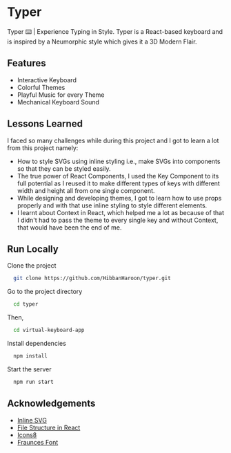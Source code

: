 
# Typer

Typer ⌨️ | Experience Typing in Style. Typer is a React-based keyboard and is inspired by a Neumorphic style which gives it a 3D Modern Flair.


## Features

- Interactive Keyboard
- Colorful Themes
- Playful Music for every Theme
- Mechanical Keyboard Sound

## Lessons Learned

I faced so many challenges while during this project and I got to learn a lot from this project namely:  

- How to style SVGs using inline styling i.e., make SVGs into components so that they can be styled easily.
- The true power of React Components, I used the Key Component to its full potential as I reused it to make different types of keys with different width and height all from one single component.
- While designing and developing themes, I got to learn how to use props properly and with that use inline styling to style different elements.
- I learnt about Context in React, which helped me a lot as because of that I didn't had to pass the theme to every single key and without Context, that would have been the end of me.



## Run Locally

Clone the project

```bash
  git clone https://github.com/HibbanHaroon/typer.git
```

Go to the project directory

```bash
  cd typer
```
Then,
```bash
  cd virtual-keyboard-app
```

Install dependencies

```bash
  npm install
```

Start the server

```bash
  npm run start
```


## Acknowledgements

 - [Inline SVG](https://refine.dev/blog/react-svg/#inline-svg)
 - [File Structure in React](https://legacy.reactjs.org/docs/faq-structure.html)
 - [Icons8](https://icons8.com/icons)
 - [Fraunces Font](https://fonts.google.com/specimen/Fraunces)

